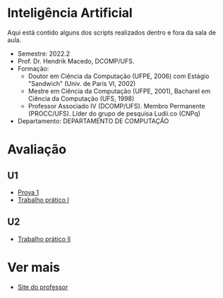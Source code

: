 # Inteligência Artificial

Aqui está contido alguns dos scripts realizados
dentro e fora da sala de aula.

- Semestre: 2022.2
- Prof. Dr. Hendrik Macedo, DCOMP/UFS.
- Formação:
  - Doutor em Ciência da Computação (UFPE, 2006) com Estágio "Sandwich" (Univ. de Paris VI, 2002)
  - Mestre em Ciência da Computação (UFPE, 2001), Bacharel em Ciência da Computação (UFS, 1998)
  - Professor Associado IV (DCOMP/UFS). Membro Permanente (PROCC/UFS). Líder do grupo de pesquisa Ludii.co (CNPq)
- Departamento: DEPARTAMENTO DE COMPUTAÇÃO

# Avaliação

## U1

- [Prova 1](/provas/IA-U1-2022-Gab-Prova.pdf)
- [Trabalho prático I](https://github.com/kaellandrade/ia6561)

## U2

- [Trabalho prático II](https://github.com/kaellandrade/naive-bayes-pwa)

# Ver mais

- [Site do professor](https://hendrikdcomp.github.io/ia/)
